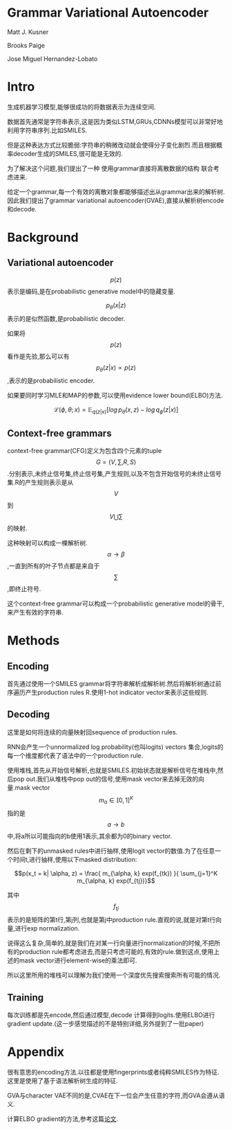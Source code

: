 # Grammar Variational Autoencoder

Matt J. Kusner

Brooks Paige

Jose Miguel Hernandez-Lobato

# Intro

生成机器学习模型,能够很成功的将数据表示为连续空间.

数据首先通常是字符串表示,这是因为类似LSTM,GRUs,CDNNs模型可以非常好地利用字符串序列.比如SMILES.

但是这种表达方式比较脆弱:字符串的稍微改动就会使得分子变化剧烈.而且根据概率decoder生成的SMILES,很可能是无效的.

为了解决这个问题,我们提出了一种 使用grammar直接将离散数据的结构 联合考虑进来.

给定一个grammar,每一个有效的离散对象都能够描述出从grammar出来的解析树.因此我们提出了grammar variational autoencoder(GVAE),直接从解析树encode和decode.

# Background

## Variational autoencoder

$$p(z)$$表示是编码,是在probabilistic generative model中的隐藏变量.

$$p_\theta(x|z)$$表示的是似然函数,是probabilistic decoder.

如果将$$p(z)$$看作是先验,那么可以有$$p_\theta (z|x) \propto p(z)$$,表示的是probabilistic encoder.

如果要同时学习MLE和MAP的参数,可以使用evidence lower bound(ELBO)方法.

$$\mathcal{L}(\phi, \theta; x) = \mathbb{E} _{q(z|x)} [log \, p_\theta(x,z) - log \,  q_\phi (z|x)] $$

## Context-free grammars

context-free grammar(CFG)定义为包含四个元素的tuple $$G=(V,\sum,R,S)$$.分别表示,未终止信号集,终止信号集,产生规则,以及不包含开始信号的未终止信号集.R的产生规则表示是从$$V$$到$$V \bigcup \sum$$的映射.

这种映射可以构成一棵解析树. $$\alpha \to \beta$$,一直到所有的叶子节点都是来自于$$\sum$$,即终止符号.

这个context-free grammar可以构成一个probabilistic generative model的骨干,来产生有效的字符串.

# Methods

## Encoding

首先通过使用一个SMILES grammar将字符串解析成解析树.然后将解析树通过前序遍历产生production rules R.使用1-hot indicator vector来表示这些规则.

## Decoding

这里是如何将连续的向量映射回sequence of production rules.

RNN会产生一个unnormalized log probability(也叫logits) vectors 集合,logits的每一个维度都代表了语法中的一个production rule.

使用堆栈,首先从开始信号解析,也就是SMILES.初始状态就是解析信号在堆栈中,然后pop out.我们从堆栈中pop out的信号,使用mask vector来去掉无效的向量.mask vector $$m_a \in [0,1]^K$$ 指的是$$a \to b$$ 中,将a所以可能指向的b使用1表示,其余都为0的binary vector.

然后在剩下的unmasked rules中进行抽样,使用logit vector的数值.为了在任意一个时间t,进行抽样,使用以下masked distribution:

$$p(x_t = k| \alpha, z) = \frac{ m_{\alpha, k} exp(f_{tk}) }{ \sum_{j=1}^K  m_{\alpha, k} exp(f_{tj})}$$

其中$$f_{tj}$$表示的是矩阵的第t行,第j列,也就是第j中production rule.直观的说,就是对第t行向量,进行exp normalization.

说得这么复杂,简单的,就是我们在对某一行向量进行normalization的时候,不把所有的production rule都考虑进去,而是只考虑可能的,有效的rule.做到这点,使用上述的mask vector进行element-wise的乘法即可.

所以这里所用的堆栈可以理解为我们使用一个深度优先搜索搜索所有可能的情况.

## Training

每次训练都是先encode,然后通过模型,decode 计算得到logits.使用ELBO进行gradient update.(这一步感觉描述的不是特别详细,另外提到了一批paper)

# Appendix

很有意思的encoding方法.以往都是使用fingerprints或者纯粹SMILES作为特征.这里是使用了基于语法解析树生成的特征.

GVA与character VAE不同的是,CVAE在下一位会产生任意的字符,而GVA会遵从语义.

计算ELBO gradient的方法,参考这篇[论文](https://arxiv.org/pdf/1312.6114.pdf).
